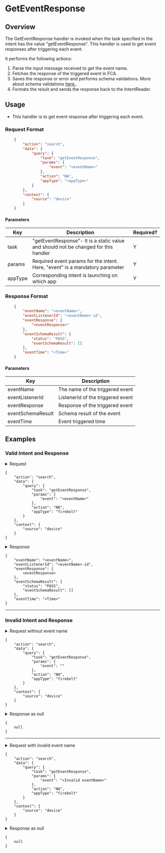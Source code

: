 # GetEventResponse

## Overview

The GetEventResponse handler is invoked when the task specified in the intent has the value "getEventResponse". This handler is used to get event responses after triggering each event.

It performs the following actions:
1. Parse the input message received to get the event name.
2. Fetches the response of the triggered event in FCA.
3. Saves the response or error and performs schema validations. More about schema validations [here.](../Validations.md).
4. Formats the result and sends the response back to the IntentReader.

## Usage
* This handler is to get event response after triggering each event.
### Request Format

```json
    {
        "action": "search",
        "data": {
            "query": {
                "task": "getEventResponse",
                "params": {
                    "event": "<eventName>"
                },
                "action": "NA",
                "appType": "<appType>"
            }
        },
        "context": {
            "source": "device"
        }
    }
```

#### Parameters

| Key                     | Description                                                                            | Required?   |
| ----------------------- | -------------------------------------------------------------------------------------- | ----------- |
| task                    | "getEventResponse"- It is a static value and should not be changed for this handler    | Y           |
| params                  | Required event params for the intent. Here, "event" is a mandatory parameter           | Y           |
| appType                 | Corresponding intent is launching on which app                                         | Y           |

### Response Format

```json
    {
        "eventName": "<eventName>",
        "eventListenerId": "<eventName>-id",
        "eventResponse": {
            "<eventResponse>"
        },
        "eventSchemaResult": {
            "status": "PASS",
            "eventSchemaResult": []
        },
        "eventTime": "<Time>"
    }

```

#### Parameters

| Key                   | Description                                     | 
|-----------------------|-------------------------------------------------|
| eventName             | The name of the triggered event                 |
| eventListenerId       | ListenerId of the triggered event               | 
| eventResponse         | Response of the triggered event                 | 
| eventSchemaResult     | Schema result of the event                      |    
| eventTime             | Event triggered time                            |         


## Examples

### Valid Intent and Response

<details>
    <summary> Request </summary>
</details>

    {
        "action": "search",
        "data": {
            "query": {
                "task": "getEventResponse",
                "params": {
                    "event": "<eventName>"
                },
                "action": "NA",
                "appType": "firebolt"
            }
        },
        "context": {
            "source": "device"
        }
    }

<details>
    <summary> Response </summary>
</details>

    {
        "eventName": "<eventName>",
        "eventListenerId": "<eventName>-id",
        "eventResponse": {
            <eventResponse>
        },
        "eventSchemaResult": {
            "status": "PASS",
            "eventSchemaResult": []
        },
        "eventTime": "<Time>"
    }

----------------------------------------------------------------------------------------------------------------------

### Invalid Intent and Response

<details>
    <summary>Request without event name </summary>
</details>

    {
        "action": "search",
        "data": {
            "query": {
                "task": "getEventResponse",
                "params": {
                    "event": ""
                },
                "action": "NA",
                "appType": "firebolt"
            }
        },
        "context": {
            "source": "device"
        }
    }

<details>
    <summary> Response as null </summary>
</details>

    {
        null
    }

----------------------------------------------------------------------------------------------------------------------

<details>
    <summary>Request with invalid event name </summary>
</details>

    {
        "action": "search",
        "data": {
            "query": {
                "task": "getEventResponse",
                "params": {
                    "event": "<Invalid eventName>"
                },
                "action": "NA",
                "appType": "firebolt"
            }
        },
        "context": {
            "source": "device"
        }
    }

<details>
    <summary> Response as null </summary>
</details>

    {
        null
    }

